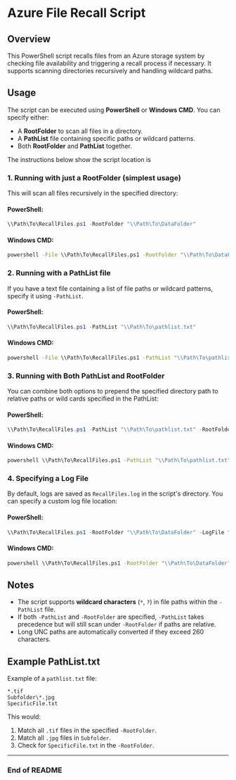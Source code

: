 # Azure File Recall Script

## Overview

This PowerShell script recalls files from an Azure storage system by checking file availability and triggering a recall process if necessary. It supports scanning directories recursively and handling wildcard paths.

## Usage

The script can be executed using **PowerShell** or **Windows CMD**. You can specify either:

- A **RootFolder** to scan all files in a directory.
- A **PathList** file containing specific paths or wildcard patterns.
- Both **RootFolder** and **PathList** together.

The instructions below show the script location is 

### **1. Running with just a RootFolder (simplest usage)**

This will scan all files recursively in the specified directory:

#### **PowerShell:**

```powershell
\\Path\To\RecallFiles.ps1 -RootFolder "\\Path\To\DataFolder"
```

#### **Windows CMD:**

```cmd
powershell -File \\Path\To\RecallFiles.ps1 -RootFolder "\\Path\To\DataFolder"
```

### **2. Running with a PathList file**

If you have a text file containing a list of file paths or wildcard patterns, specify it using `-PathList`.

#### **PowerShell:**

```powershell
\\Path\To\RecallFiles.ps1 -PathList "\\Path\To\pathlist.txt"
```

#### **Windows CMD:**

```cmd
powershell -File \\Path\To\RecallFiles.ps1 -PathList "\\Path\To\pathlist.txt"
```

### **3. Running with Both PathList and RootFolder**

You can combine both options to prepend the specified directory path to relative paths or wild cards specified in the PathList:

#### **PowerShell:**

```powershell
\\Path\To\RecallFiles.ps1 -PathList "\\Path\To\pathlist.txt" -RootFolder "\\Path\To\DataFolder"
```

#### **Windows CMD:**

```cmd
powershell \\Path\To\RecallFiles.ps1 -PathList "\\Path\To\pathlist.txt" -RootFolder "\\Path\To\DataFolder"
```

### **4. Specifying a Log File**

By default, logs are saved as `RecallFiles.log` in the script's directory. You can specify a custom log file location:

#### **PowerShell:**

```powershell
\\Path\To\RecallFiles.ps1 -RootFolder "\\Path\To\DataFolder" -LogFile "\\Path\To\output.log"
```

#### **Windows CMD:**

```cmd
powershell \\Path\To\RecallFiles.ps1 -RootFolder "\\Path\To\DataFolder" -LogFile "\\Path\To\output.log"
```

## Notes

- The script supports **wildcard characters** (`*`, `?`) in file paths within the `-PathList` file.
- If both `-PathList` and `-RootFolder` are specified, `-PathList` takes precedence but will still scan under `-RootFolder` if paths are relative.
- Long UNC paths are automatically converted if they exceed 260 characters.

## Example PathList.txt

Example of a `pathlist.txt` file:

```
*.tif
Subfolder\*.jpg
SpecificFile.txt
```

This would:

1. Match all `.tif` files in the specified `-RootFolder`.
2. Match all `.jpg` files in `Subfolder`.
3. Check for `SpecificFile.txt` in the `-RootFolder`.

---

### **End of README**




